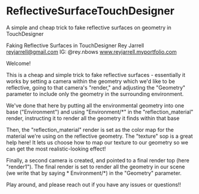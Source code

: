 # ReflectiveSurfaceTouchDesigner
A simple and cheap trick to fake reflective surfaces on geometry in TouchDesigner

Faking Reflective Surfaces in TouchDesigner
Rey Jarrell
reyjarrell@gmail.com
IG: @rey.nbows
www.reyjarrell.myportfolio.com

Welcome!

This is a cheap and simple trick to fake reflective surfaces - essentially it works by setting a camera within the geometry which we'd like to be reflective, going to that camera's "render," and adjusting the "Geometry" parameter to include only the geometry in the surrounding environment.

We've done that here by putting all the environmental geometry into one base ("Environment") and using "Environment/*" in the "reflection_material" render, instructing it to render all the geometry it finds within that base

Then, the "reflection_material" render is set as the color map for the material we're using on the reflective geometry. The "texture" sop is a great help here! It lets us choose how to map our texture to our geometry so we can get the most realistic-looking effect!

Finally, a second camera is created, and pointed to a final render top (here "render1"). The final render is set to render all the geometry in our scene (we write that by saying * Environment/*) in the "Geometry" parameter. 

Play around, and please reach out if you have any issues or questions!!
